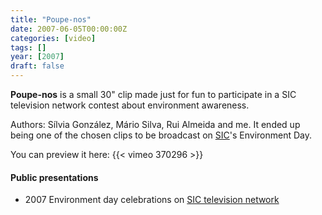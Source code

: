 ```yaml
---
title: "Poupe-nos"
date: 2007-06-05T00:00:00Z
categories: [video]
tags: []
year: [2007]
draft: false
---
```


**Poupe-nos** is a small 30" clip made just for fun to participate in a SIC television network contest about environment awareness.
<!--more-->

Authors: Sílvia González, Mário Silva, Rui Almeida and me. It ended up being one of the chosen clips to be broadcast on [SIC][1]'s Environment Day.

You can preview it here:
{{< vimeo 370296 >}}

#### Public presentations

* 2007 Environment day celebrations on [SIC television network][1]

[1]: http://www.sic.pt
